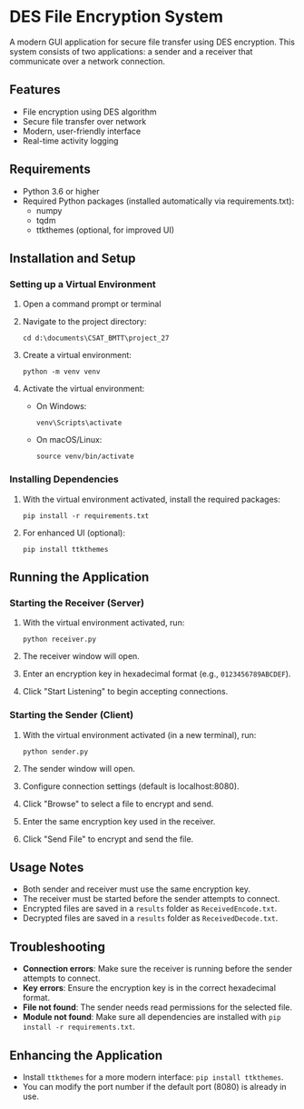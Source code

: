 # DES File Encryption System

A modern GUI application for secure file transfer using DES encryption. This system consists of two applications: a sender and a receiver that communicate over a network connection.

## Features

- File encryption using DES algorithm
- Secure file transfer over network
- Modern, user-friendly interface
- Real-time activity logging

## Requirements

- Python 3.6 or higher
- Required Python packages (installed automatically via requirements.txt):
  - numpy
  - tqdm
  - ttkthemes (optional, for improved UI)

## Installation and Setup

### Setting up a Virtual Environment

1. Open a command prompt or terminal
2. Navigate to the project directory:

   ```
   cd d:\documents\CSAT_BMTT\project_27
   ```

3. Create a virtual environment:

   ```
   python -m venv venv
   ```

4. Activate the virtual environment:
   - On Windows:

     ```
     venv\Scripts\activate
     ```

   - On macOS/Linux:

     ```
     source venv/bin/activate
     ```

### Installing Dependencies

1. With the virtual environment activated, install the required packages:

   ```
   pip install -r requirements.txt
   ```

2. For enhanced UI (optional):

   ```
   pip install ttkthemes
   ```

## Running the Application

### Starting the Receiver (Server)

1. With the virtual environment activated, run:

   ```
   python receiver.py
   ```

2. The receiver window will open.
3. Enter an encryption key in hexadecimal format (e.g., `0123456789ABCDEF`).
4. Click "Start Listening" to begin accepting connections.

### Starting the Sender (Client)

1. With the virtual environment activated (in a new terminal), run:

   ```
   python sender.py
   ```

2. The sender window will open.
3. Configure connection settings (default is localhost:8080).
4. Click "Browse" to select a file to encrypt and send.
5. Enter the same encryption key used in the receiver.
6. Click "Send File" to encrypt and send the file.

## Usage Notes

- Both sender and receiver must use the same encryption key.
- The receiver must be started before the sender attempts to connect.
- Encrypted files are saved in a `results` folder as `ReceivedEncode.txt`.
- Decrypted files are saved in a `results` folder as `ReceivedDecode.txt`.

## Troubleshooting

- **Connection errors**: Make sure the receiver is running before the sender attempts to connect.
- **Key errors**: Ensure the encryption key is in the correct hexadecimal format.
- **File not found**: The sender needs read permissions for the selected file.
- **Module not found**: Make sure all dependencies are installed with `pip install -r requirements.txt`.

## Enhancing the Application

- Install `ttkthemes` for a more modern interface: `pip install ttkthemes`.
- You can modify the port number if the default port (8080) is already in use.
